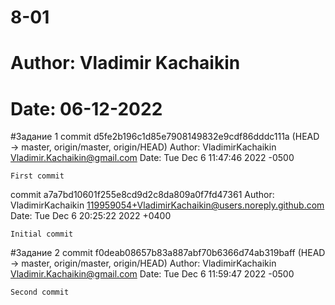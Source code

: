 # 8-01
# Author: Vladimir Kachaikin
# Date: 06-12-2022

#Задание 1
commit d5fe2b196c1d85e7908149832e9cdf86dddc111a (HEAD -> master, origin/master, origin/HEAD)
Author: VladimirKachaikin <Vladimir.Kachaikin@gmail.com>
Date:   Tue Dec 6 11:47:46 2022 -0500

    First commit

commit a7a7bd10601f255e8cd9d2c8da809a0f7fd47361
Author: VladimirKachaikin <119959054+VladimirKachaikin@users.noreply.github.com>
Date:   Tue Dec 6 20:25:22 2022 +0400

    Initial commit

#Задание 2
commit f0deab08657b83a887abf70b6366d74ab319baff (HEAD -> master, origin/master, origin/HEAD)
Author: VladimirKachaikin <Vladimir.Kachaikin@gmail.com>
Date:   Tue Dec 6 11:59:47 2022 -0500

    Second commit

